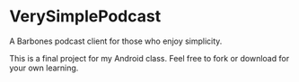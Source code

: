 # VerySimplePodcast
A Barbones podcast client for those who enjoy simplicity.

This is a final project for my Android class. Feel free to fork or download for your own learning.
